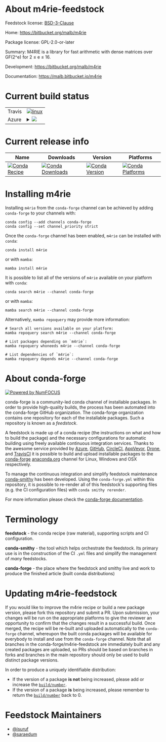 About m4rie-feedstock
=====================

Feedstock license: [BSD-3-Clause](https://github.com/conda-forge/m4rie-feedstock/blob/main/LICENSE.txt)

Home: https://bitbucket.org/malb/m4rie

Package license: GPL-2.0-or-later

Summary: M4RIE is a library for fast arithmetic with dense matrices over GF(2^e) for 2 ≤ e ≤ 16.

Development: https://bitbucket.org/malb/m4rie

Documentation: https://malb.bitbucket.io/m4rie

Current build status
====================


<table><tr>
    <td>Travis</td>
    <td>
      <a href="https://app.travis-ci.com/conda-forge/m4rie-feedstock">
        <img alt="linux" src="https://img.shields.io/travis/com/conda-forge/m4rie-feedstock/main.svg?label=Linux">
      </a>
    </td>
  </tr>
    
  <tr>
    <td>Azure</td>
    <td>
      <details>
        <summary>
          <a href="https://dev.azure.com/conda-forge/feedstock-builds/_build/latest?definitionId=4685&branchName=main">
            <img src="https://dev.azure.com/conda-forge/feedstock-builds/_apis/build/status/m4rie-feedstock?branchName=main">
          </a>
        </summary>
        <table>
          <thead><tr><th>Variant</th><th>Status</th></tr></thead>
          <tbody><tr>
              <td>linux_64</td>
              <td>
                <a href="https://dev.azure.com/conda-forge/feedstock-builds/_build/latest?definitionId=4685&branchName=main">
                  <img src="https://dev.azure.com/conda-forge/feedstock-builds/_apis/build/status/m4rie-feedstock?branchName=main&jobName=linux&configuration=linux%20linux_64_" alt="variant">
                </a>
              </td>
            </tr><tr>
              <td>linux_aarch64</td>
              <td>
                <a href="https://dev.azure.com/conda-forge/feedstock-builds/_build/latest?definitionId=4685&branchName=main">
                  <img src="https://dev.azure.com/conda-forge/feedstock-builds/_apis/build/status/m4rie-feedstock?branchName=main&jobName=linux&configuration=linux%20linux_aarch64_" alt="variant">
                </a>
              </td>
            </tr><tr>
              <td>linux_ppc64le</td>
              <td>
                <a href="https://dev.azure.com/conda-forge/feedstock-builds/_build/latest?definitionId=4685&branchName=main">
                  <img src="https://dev.azure.com/conda-forge/feedstock-builds/_apis/build/status/m4rie-feedstock?branchName=main&jobName=linux&configuration=linux%20linux_ppc64le_" alt="variant">
                </a>
              </td>
            </tr><tr>
              <td>osx_64</td>
              <td>
                <a href="https://dev.azure.com/conda-forge/feedstock-builds/_build/latest?definitionId=4685&branchName=main">
                  <img src="https://dev.azure.com/conda-forge/feedstock-builds/_apis/build/status/m4rie-feedstock?branchName=main&jobName=osx&configuration=osx%20osx_64_" alt="variant">
                </a>
              </td>
            </tr><tr>
              <td>osx_arm64</td>
              <td>
                <a href="https://dev.azure.com/conda-forge/feedstock-builds/_build/latest?definitionId=4685&branchName=main">
                  <img src="https://dev.azure.com/conda-forge/feedstock-builds/_apis/build/status/m4rie-feedstock?branchName=main&jobName=osx&configuration=osx%20osx_arm64_" alt="variant">
                </a>
              </td>
            </tr>
          </tbody>
        </table>
      </details>
    </td>
  </tr>
</table>

Current release info
====================

| Name | Downloads | Version | Platforms |
| --- | --- | --- | --- |
| [![Conda Recipe](https://img.shields.io/badge/recipe-m4rie-green.svg)](https://anaconda.org/conda-forge/m4rie) | [![Conda Downloads](https://img.shields.io/conda/dn/conda-forge/m4rie.svg)](https://anaconda.org/conda-forge/m4rie) | [![Conda Version](https://img.shields.io/conda/vn/conda-forge/m4rie.svg)](https://anaconda.org/conda-forge/m4rie) | [![Conda Platforms](https://img.shields.io/conda/pn/conda-forge/m4rie.svg)](https://anaconda.org/conda-forge/m4rie) |

Installing m4rie
================

Installing `m4rie` from the `conda-forge` channel can be achieved by adding `conda-forge` to your channels with:

```
conda config --add channels conda-forge
conda config --set channel_priority strict
```

Once the `conda-forge` channel has been enabled, `m4rie` can be installed with `conda`:

```
conda install m4rie
```

or with `mamba`:

```
mamba install m4rie
```

It is possible to list all of the versions of `m4rie` available on your platform with `conda`:

```
conda search m4rie --channel conda-forge
```

or with `mamba`:

```
mamba search m4rie --channel conda-forge
```

Alternatively, `mamba repoquery` may provide more information:

```
# Search all versions available on your platform:
mamba repoquery search m4rie --channel conda-forge

# List packages depending on `m4rie`:
mamba repoquery whoneeds m4rie --channel conda-forge

# List dependencies of `m4rie`:
mamba repoquery depends m4rie --channel conda-forge
```


About conda-forge
=================

[![Powered by
NumFOCUS](https://img.shields.io/badge/powered%20by-NumFOCUS-orange.svg?style=flat&colorA=E1523D&colorB=007D8A)](https://numfocus.org)

conda-forge is a community-led conda channel of installable packages.
In order to provide high-quality builds, the process has been automated into the
conda-forge GitHub organization. The conda-forge organization contains one repository
for each of the installable packages. Such a repository is known as a *feedstock*.

A feedstock is made up of a conda recipe (the instructions on what and how to build
the package) and the necessary configurations for automatic building using freely
available continuous integration services. Thanks to the awesome service provided by
[Azure](https://azure.microsoft.com/en-us/services/devops/), [GitHub](https://github.com/),
[CircleCI](https://circleci.com/), [AppVeyor](https://www.appveyor.com/),
[Drone](https://cloud.drone.io/welcome), and [TravisCI](https://travis-ci.com/)
it is possible to build and upload installable packages to the
[conda-forge](https://anaconda.org/conda-forge) [anaconda.org](https://anaconda.org/)
channel for Linux, Windows and OSX respectively.

To manage the continuous integration and simplify feedstock maintenance
[conda-smithy](https://github.com/conda-forge/conda-smithy) has been developed.
Using the ``conda-forge.yml`` within this repository, it is possible to re-render all of
this feedstock's supporting files (e.g. the CI configuration files) with ``conda smithy rerender``.

For more information please check the [conda-forge documentation](https://conda-forge.org/docs/).

Terminology
===========

**feedstock** - the conda recipe (raw material), supporting scripts and CI configuration.

**conda-smithy** - the tool which helps orchestrate the feedstock.
                   Its primary use is in the construction of the CI ``.yml`` files
                   and simplify the management of *many* feedstocks.

**conda-forge** - the place where the feedstock and smithy live and work to
                  produce the finished article (built conda distributions)


Updating m4rie-feedstock
========================

If you would like to improve the m4rie recipe or build a new
package version, please fork this repository and submit a PR. Upon submission,
your changes will be run on the appropriate platforms to give the reviewer an
opportunity to confirm that the changes result in a successful build. Once
merged, the recipe will be re-built and uploaded automatically to the
`conda-forge` channel, whereupon the built conda packages will be available for
everybody to install and use from the `conda-forge` channel.
Note that all branches in the conda-forge/m4rie-feedstock are
immediately built and any created packages are uploaded, so PRs should be based
on branches in forks and branches in the main repository should only be used to
build distinct package versions.

In order to produce a uniquely identifiable distribution:
 * If the version of a package **is not** being increased, please add or increase
   the [``build/number``](https://docs.conda.io/projects/conda-build/en/latest/resources/define-metadata.html#build-number-and-string).
 * If the version of a package **is** being increased, please remember to return
   the [``build/number``](https://docs.conda.io/projects/conda-build/en/latest/resources/define-metadata.html#build-number-and-string)
   back to 0.

Feedstock Maintainers
=====================

* [@isuruf](https://github.com/isuruf/)
* [@saraedum](https://github.com/saraedum/)

